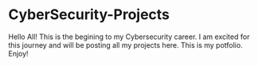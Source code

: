 # CyberSecurity-Projects
Hello All!
This is the begining to my Cybersecurity career. I am excited for this journey and will be posting all my projects here. This is my potfolio. Enjoy!

